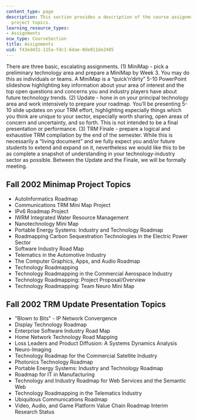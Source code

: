 ```yaml
---
content_type: page
description: This section provides a description of the course assignments and potential
  project topics.
learning_resource_types:
- Assignments
ocw_type: CourseSection
title: Assignments
uid: f43ed431-115a-fdc1-6dae-0de911de2485
---
```


There are three basic, escalating assignments. (1) MiniMap - pick a preliminary technology area and prepare a MiniMap by Week 3. You may do this as individuals or teams. A MiniMap is a “quick’n’dirty” 5-10 PowerPoint slideshow highlighting key information about your area of interest and the top open questions and concerns you and industry players have about future technology trends. (2) Update - hone in on your principal technology area and work intensively to prepare your roadmap. You’ll be presenting 5-10 slide updates on your TRM effort, highlighting especially things which you think are unique to your sector, especially worth sharing, open areas of concern and uncertainty, and so forth. This is not intended to be a final presentation or performance. (3) TRM Finale - prepare a logical and exhaustive TRM compilation by the end of the semester. While this is necessarily a “living document” and we fully expect you and/or future students to extend and expand on it, nevertheless we would like this to be as complete a snapshot of understanding in your technology-industry sector as possible. Between the Update and the Finale, we will be formally meeting.

Fall 2002 Minimap Project Topics
--------------------------------

*   AutoInformatics Roadmap
*   Communications TRM Mini Map Project
*   IPv6 Roadmap Project
*   IWRM Integrated Water Resource Management
*   Nanotechnology Mini Map
*   Portable Energy Systems: Industry and Technology Roadmap
*   Roadmapping Carbon Sequestration Technologies in the Electric Power Sector
*   Software Industry Road Map
*   Telematics in the Automotive Industry
*   The Computer Graphics, Apps, and Audio Roadmap
*   Technology Roadmapping
*   Technology Roadmapping in the Commercial Aerospace Industry
*   Technology Roadmapping: Project Proposal/Overview
*   Technology Roadmapping: Team Neuro Mini Map

Fall 2002 TRM Update Presentation Topics
----------------------------------------

*   "Blown to Bits" - IP Network Convergence
*   Display Technology Roadmap
*   Enterprise Software Industry Road Map
*   Home Network Technology Road Mapping
*   Loss Leaders and Product Diffusion: A Systems Dynamics Analysis
*   Neuro-Imaging
*   Technology Roadmap for the Commercial Satellite Industry
*   Photonics Technology Roadmap
*   Portable Energy Systems: Industry and Technology Roadmap
*   Roadmap for IT in Manufacturing
*   Technology and Industry Roadmap for Web Services and the Semantic Web
*   Technology Roadmapping in the Telematics Industry
*   Ubiquitous Communications Roadmap
*   Video, Audio, and Game Platform Value Chain Roadmap Interim Research Status